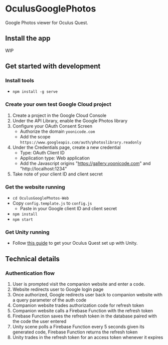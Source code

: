 # OculusGooglePhotos
Google Photos viewer for Oculus Quest.

## Install the app
WIP

## Get started with development
### Install tools
- `npm install -g serve`

### Create your own test Google Cloud project
1. Create a project in the Google Cloud Console
2. Under the API Library, enable the Google Photos library
3. Configure your OAuth Consent Screen
    - Authorize the domain `yoonicode.com`
    - Add the scope `https://www.googleapis.com/auth/photoslibrary.readonly`
4. Under the Credentials page, create a new credential
    - Type: OAuth Client ID
    - Application type: Web application
    - Add the Javascript origins "https://gallery.yoonicode.com" and "http://localhost:1234"
5. Take note of your client ID and client secret

### Get the website running
- `cd OculusGooglePhotos-Web`
- Copy `config.template.js` to `config.js`
    - Paste in your Google client ID and client secret
- `npm install`
- `npm start`

### Get Unity running
- Follow [this guide](https://developer.oculus.com/documentation/unity/unity-gs-overview/) to get your Oculus Quest set up with Unity.

## Technical details

### Authentication flow

1. User is prompted visit the companion website and enter a code.
2. Website redirects user to Google login page
3. Once authorized, Google redirects user back to companion website with a query parameter of the auth code
4. Companion website trades authorization code for refresh token
5. Companion website calls a Firebase Function with the refresh token
6. Firebase Function saves the refresh token in the database paired with the code the user entered
7. Unity scene polls a Firebase Function every 5 seconds given its generated code, Firebase Function returns the refresh token
8. Unity trades in the refresh token for an access token whenever it expires

